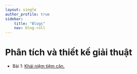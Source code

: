 ```yaml
---
layout: single
author_profile: true
sidebar:
    title: "Blogs"
    nav: blog-roll
---
```


# Phân tích và thiết kế giải thuật
* Bài 1: [Khái niệm tiệm cận.](/Khái-niệm-tiệm-cận/)
